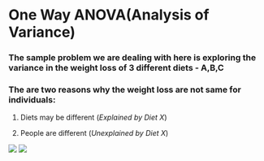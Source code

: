 # One Way ANOVA(Analysis of Variance)

### The sample problem we are dealing with here is exploring the variance in the weight loss of 3 different diets - A,B,C

### The are two reasons why the weight loss are not same for individuals:
1. Diets may be different (*Explained by Diet X*)

2. People are different (*Unexplained by Diet X*)

<img src="https://render.githubusercontent.com/render/math?math=SS_{total}= \sum_{all}(Individual-Overall\overline {Y})^2"/>
<img src="https://render.githubusercontent.com/render/math?math=S_{total}^2 = \frac{SS_{total}}{n-1}"/>
